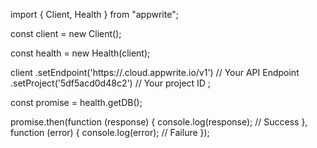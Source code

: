 import { Client, Health } from "appwrite";

const client = new Client();

const health = new Health(client);

client
    .setEndpoint('https://<REGION>.cloud.appwrite.io/v1') // Your API Endpoint
    .setProject('5df5acd0d48c2') // Your project ID
;

const promise = health.getDB();

promise.then(function (response) {
    console.log(response); // Success
}, function (error) {
    console.log(error); // Failure
});